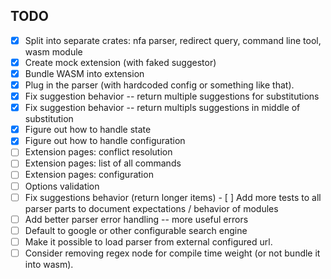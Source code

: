 ## TODO

- [x] Split into separate crates: nfa parser, redirect query, command line tool, wasm module
- [x] Create mock extension (with faked suggestor)
- [x] Bundle WASM into extension
- [x] Plug in the parser (with hardcoded config or something like that).
- [x] Fix suggestion behavior -- return multiple suggestions for substitutions
- [x] Fix suggestion behavior -- return multipls suggestions in middle of substitution
- [x] Figure out how to handle state
- [x] Figure out how to handle configuration
- [ ] Extension pages: conflict resolution
- [ ] Extension pages: list of all commands
- [ ] Extension pages: configuration
- [ ] Options validation
- [ ] Fix suggestions behavior (return longer items) - [ ] Add more tests to all parser parts to document expectations / behavior of modules
- [ ] Add better parser error handling -- more useful errors
- [ ] Default to google or other configurable search engine
- [ ] Make it possible to load parser from external configured url.
- [ ] Consider removing regex node for compile time weight (or not bundle it into wasm).
